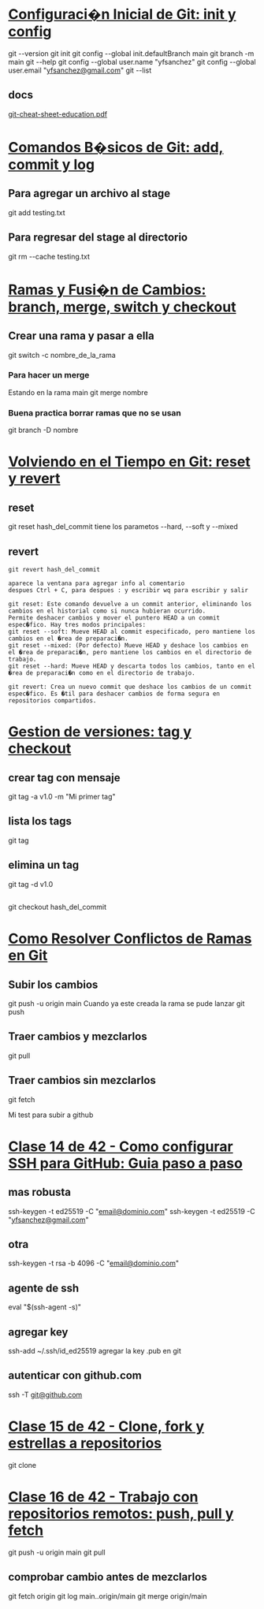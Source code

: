 #
# [Configuraci�n Inicial de Git: init y config](https://platzi.com/home/clases/11059-gitgithub/71785-configuracion-de-git-y-git-init/)
git --version
git init
git config --global init.defaultBranch main
git branch -m main
git --help
git config --global user.name "yfsanchez"
git config --global user.email "yfsanchez@gmail.com"
git --list
## docs
[git-cheat-sheet-education.pdf](git-cheat-sheet-education.pdf)

# [Comandos B�sicos de Git: add, commit y log](https://platzi.com/home/clases/11059-gitgithub/71786-comandos-basicos-de-git-add-commit-log/)
## Para agregar un archivo al stage
git add testing.txt
## Para regresar del stage al directorio
git rm --cache testing.txt
# [Ramas y Fusi�n de Cambios: branch, merge, switch y checkout](https://platzi.com/home/clases/11059-gitgithub/71787-ramas-y-fusion-de-cambios-branch-merge-checkout/)
## Crear una rama y pasar a ella
git switch -c nombre_de_la_rama
### Para hacer un merge
Estando en la rama main
git merge nombre
### Buena practica borrar ramas que no se usan
git branch -D nombre
# [Volviendo en el Tiempo en Git: reset y revert](https://platzi.com/home/clases/11059-gitgithub/71788-volviendo-en-el-tiempo-en-git-reset-revert/)
## reset
git reset hash_del_commit
tiene los parametos --hard, --soft y --mixed
## revert
`git revert hash_del_commit`
```
aparece la ventana para agregar info al comentario
despues Ctrl + C, para despues : y escribir wq para escribir y salir
```
```
git reset: Este comando devuelve a un commit anterior, eliminando los cambios en el historial como si nunca hubieran ocurrido.
Permite deshacer cambios y mover el puntero HEAD a un commit espec�fico. Hay tres modos principales:
git reset --soft: Mueve HEAD al commit especificado, pero mantiene los cambios en el �rea de preparaci�n.
git reset --mixed: (Por defecto) Mueve HEAD y deshace los cambios en el �rea de preparaci�n, pero mantiene los cambios en el directorio de trabajo.
git reset --hard: Mueve HEAD y descarta todos los cambios, tanto en el �rea de preparaci�n como en el directorio de trabajo.
```
```
git revert: Crea un nuevo commit que deshace los cambios de un commit espec�fico. Es �til para deshacer cambios de forma segura en repositorios compartidos.
```
# [Gestion de versiones: tag y checkout](https://platzi.com/home/clases/11059-gitgithub/71789-gestion-de-versiones-con-tag-y-checkout/)
## crear tag con mensaje
git tag -a v1.0 -m "Mi primer tag"
## lista los tags
git tag 
## elimina un tag
git tag -d v1.0
## 
git checkout hash_del_commit
# [Como Resolver Conflictos de Ramas en Git](https://platzi.com/home/clases/11059-gitgithub/71790-resolucion-de-conflictos-en-git/)
## Subir los cambios
git push -u origin main
Cuando ya este creada la rama se pude lanzar 
git push
## Traer cambios y mezclarlos
git pull
## Traer cambios sin mezclarlos
git fetch

Mi test para subir a github
# [Clase 14 de 42 - Como configurar SSH para GitHub: Guia paso a paso](https://platzi.com/home/clases/11059-gitgithub/71823-configuracion-de-llaves-ssh/)
## mas robusta
ssh-keygen -t ed25519 -C "email@dominio.com"
ssh-keygen -t ed25519 -C "yfsanchez@gmail.com"
## otra
ssh-keygen -t rsa -b 4096 -C "email@dominio.com"
## agente de ssh
eval "$(ssh-agent -s)"
## agregar key
ssh-add ~/.ssh/id_ed25519
agregar la key .pub en git
## autenticar con github.com
ssh -T git@github.com

# [Clase 15 de 42 - Clone, fork y estrellas a repositorios](https://platzi.com/home/clases/11059-gitgithub/71796-clone-fork-y-estrellas-a-repositorios/)
git clone

# [Clase 16 de 42 - Trabajo con repositorios remotos: push, pull y fetch](https://platzi.com/home/clases/11059-gitgithub/71797-trabajo-con-repositorios-remotos-push-pull-y-fetch/)
git push -u origin main
git pull
## comprobar cambio antes de mezclarlos
git fetch origin
git log main..origin/main
git merge origin/main
